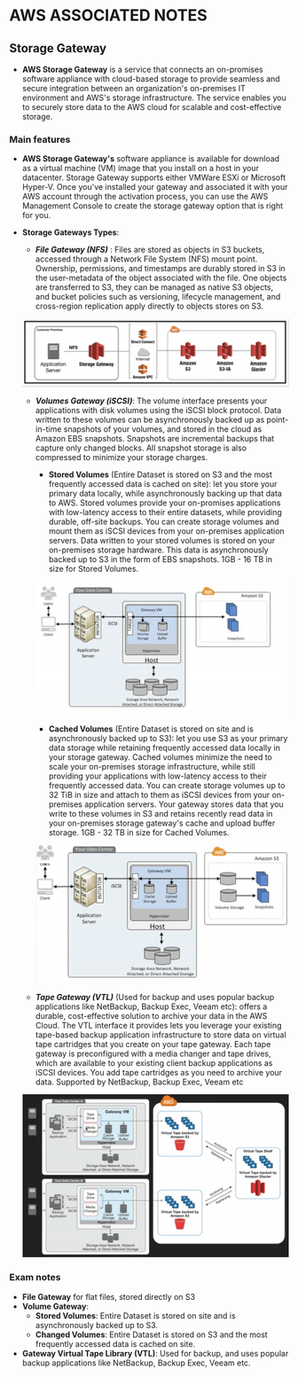 # AWS ASSOCIATED NOTES

## Storage Gateway

- **AWS Storage Gateway** is a service that connects an on-promises software appliance with cloud-based storage to provide seamless and secure integration between an organization's on-premises IT environment and AWS's storage infrastructure. The service enables you to securely store data to the AWS cloud for scalable and cost-effective storage.


### Main features

- **AWS Storage Gateway's** software appliance is available for download as a virtual machine (VM) image that you install on a host in your datacenter. Storage Gateway supports either VMWare ESXi or Microsoft Hyper-V. Once you've installed your gateway and associated it with your AWS account through the activation process, you can use the AWS Management Console to create the storage gateway option that is right for you.

- **Storage Gateways Types**:
  - **_File Gateway (NFS)_** : Files are stored as objects in S3 buckets, accessed through a Network File System (NFS) mount point. Ownership, permissions, and timestamps are durably stored in S3 in the user-metadata of the object associated with the file. One objects are transferred to S3, they can be managed as native S3 objects, and bucket policies such as versioning, lifecycle management, and cross-region replication apply directly to objects stores on S3.

  ![File Gateway](./images/storage_gateway/file_gateway.png)

  - **_Volumes Gateway (iSCSI)_**: The volume interface presents your applications with disk volumes using the iSCSI block protocol. Data written to these volumes can be asynchronously backed up as point-in-time snapshots of your volumes, and stored in the cloud as Amazon EBS snapshots. Snapshots are incremental backups that capture only changed blocks. All snapshot storage is also compressed to minimize your storage charges.

    - **Stored Volumes** (Entire Dataset is stored on S3 and the most frequently accessed data is cached on site): let you store your primary data locally, while asynchronously backing up that data to AWS. Stored volumes provide your on-promises applications with low-latency access to their entire datasets, while providing durable, off-site backups. You can create storage volumes and mount them as iSCSI devices from your on-premises application servers. Data written to your stored volumes is stored on your on-premises storage hardware. This data is asynchronously backed up to S3 in the form of EBS snapshots. 1GB - 16 TB in size for Stored Volumes.

    ![Stored Volumes](./images/storage_gateway/volumes_gateway_stored.png)

    - **Cached Volumes** (Entire Dataset is stored on site and is asynchronously backed up to S3): let you use S3 as your primary data storage while retaining frequently accessed data locally in your storage gateway. Cached volumes minimize the need to scale your on-premises storage infrastructure, while still providing your applications with low-latency access to their frequently accessed data. You can create storage volumes up to 32 TiB in size and attach to them as iSCSI devices from your on-premises application servers. Your gateway stores data that you write to these volumes in S3 and retains recently read data in your on-premises storage gateway's cache and upload buffer storage. 1GB - 32 TB in size for Cached Volumes.

    ![Cached Volumes](./images/storage_gateway/volumes_gateway_cached.png)

  - **_Tape Gateway (VTL)_** (Used for backup and uses popular backup applications like NetBackup, Backup Exec, Veeam etc): offers a durable, cost-effective solution to archive your data in the AWS Cloud. The VTL interface it provides lets you leverage your existing tape-based backup application infrastructure to store data on virtual tape cartridges that you create on your tape gateway. Each tape gateway is preconfigured with a media changer and tape drives, which are available to your existing client backup applications as iSCSI devices. You add tape cartridges as you need to archive your data. Supported by NetBackup, Backup Exec, Veeam etc

  ![Cached Volumes](./images/storage_gateway/volumes_gateway_tape_gateway.png)

### Exam notes

- **File Gateway** for flat files, stored directly on S3
- **Volume Gateway**:
  - **Stored Volumes**: Entire Dataset is stored on site and is asynchronously backed up to S3.
  - **Changed Volumes**: Entire Dataset is stored on S3 and the most frequently accessed data is cached on site.
- **Gateway Virtual Tape Library (VTL)**: Used for backup, and uses popular backup applications like NetBackup, Backup Exec, Veeam etc.
